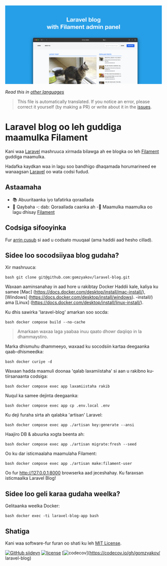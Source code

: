 ![Laravel blog oo leh guddiga maamulka Filament](../docs/social-preview-en.png)

_Read this in [other languages](./Translations.md)_

>This file is automatically translated. If you notice an error, please correct it yourself (by making a PR) or write about it in the [issues](https://github.com/gomzyakov/laravel-blog/issues).

# Laravel blog oo leh guddiga maamulka Filament

Kani waa [Laravel](https://laravel.com) mashruuca xirmada bilawga ah ee blogka oo leh [Filament](https://filamentphp.com) guddiga maamulka.

Hadafka kaydkan waa in lagu soo bandhigo dhaqamada horumarineed ee wanaagsan [Laravel](https://laravel.com) oo wata codsi fudud.

## Astaamaha

- 📚 Abuuritaanka iyo tafatirka qoraallada
- 🥑 Qaybaha
-: dab: Qoraallada caanka ah
-🎉 Maamulka maamulka oo lagu dhisay [Filament](https://filamentphp.com)

## Codsiga sifooyinka

Fur [arrin cusub](https://github.com/gomzyakov/laravel-blog/issues/new) si aad u codsato muuqaal (ama haddii aad hesho cillad).

## Sidee loo socodsiiyaa blog gudaha?

Xir mashruuca:

`` bash
git clone git@github.com:gomzyakov/laravel-blog.git
``

Waxaan aaminsanahay in aad hore u rakibtay Docker Haddii kale, kaliya ku samee [Mac] (https://docs.docker.com/desktop/install/mac-install/), [Windows] (https://docs.docker.com/desktop/install/windows). -install/) ama [Linux] (https://docs.docker.com/desktop/install/linux-install/).

Ku dhis sawirka 'laravel-blog' amarkan soo socda:

`` bash
docker compose build --no-cache
``

>Amarkaan waxaa laga yaabaa inuu qaato dhowr daqiiqo in la dhammaystiro.

Marka dhismuhu dhammeeyo, waxaad ku socodsiin kartaa deegaanka qaab-dhismeedka:

`` bash
docker curiye -d
``

Waxaan hadda maamuli doonaa 'qalab laxamiistaha' si aan u rakibno ku-tiirsanaanta codsiga:

`` bash
docker compose exec app laxamiistaha rakib
``

Nuqul ka samee dejinta deegaanka:

`` bash
docker compose exec app cp .env.local .env
``

Ku deji furaha sirta ah qalabka 'artisan' Laravel:

`` bash
docker compose exec app ./artisan key:generate --ansi
``

Haajiro DB & abuurka xogta beenta ah:

`` bash
docker compose exec app ./artisan migrate:fresh --seed
``

Oo ku dar isticmaalaha maamulaha Filament:

`` bash
docker compose exec app ./artisan make:filament-user
``

Oo fur http://127.0.0.1:8000 browserka aad jeceshahay. Ku faraxsan isticmaalka Laravel Blog!

## Sidee loo geli karaa gudaha weelka?

Gelitaanka weelka Docker:

`` bash
docker exec -ti laravel-blog-app bash
``

## Shatiga

Kani waa software-fur furan oo shati ku leh [MIT License](https://github.com/gomzyakov/php-code-style/blob/main/LICENSE).


[![GitHub siideyn](https://img.shields.io/github/release/gomzyakov/laravel-blog.svg)](https://github.com/gomzyakov/laravel-blog/releases/latest)
[![license](https://img.shields.io/badge/License-MIT-green.svg)](https://github.com/gomzyakov/laravel-blog/blob/development/LICENSE)
[![codecov](https://codecov.io/gh/gomzyakov/laravel-blog/branch/main/graph/badge.svg?token=4CYTVMVUYV)](https://codecov.io/gh/gomzyakov/ laravel-blog)

